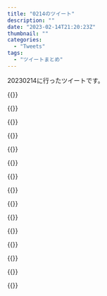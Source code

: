 ```yaml
---
title: "0214のツイート"
description: ""
date: "2023-02-14T21:20:23Z"
thumbnail: ""
categories:
  - "Tweets"
tags:
  - "ツイートまとめ"
---
```

20230214に行ったツイートです。
<!--more-->
{{<tweetlike text="更新 20230213のツイートまとめ https://t.co/wyEYBHTOgf 834　February 14, 2023 at 06:21AM" screenname="jme/k.h (@JME_KH)" url="https://twitter.com/JME_KH/status/1625243673007910940?ref_src=twsrc%5Etfw" date="February 13 2023">}}

{{<tweetlike text="予約投稿のデフォルトが今日だったからそういうツイートがチラホラと" screenname="jme/k.h (@JME_KH)" url="https://twitter.com/JME_KH/status/1625259920148037636?ref_src=twsrc%5Etfw" date="February 13 2023">}}

{{<tweetlike text="SF映画なら通信衛星、偵察衛星が使用不能になっててほしいところ" screenname="jme/k.h (@JME_KH)" url="https://twitter.com/JME_KH/status/1625265668974342149?ref_src=twsrc%5Etfw" date="February 13 2023">}}

{{<tweetlike text="再延期してんのか" screenname="jme/k.h (@JME_KH)" url="https://twitter.com/JME_KH/status/1625267398365544448?ref_src=twsrc%5Etfw" date="February 13 2023">}}

{{<tweetlike text="親知らず（右下）抜歯" screenname="jme/k.h (@JME_KH)" url="https://twitter.com/JME_KH/status/1625365465987162112?ref_src=twsrc%5Etfw" date="February 14 2023">}}

{{<tweetlike text="右下でいいんだっけ" screenname="jme/k.h (@JME_KH)" url="https://twitter.com/JME_KH/status/1625371121934811137?ref_src=twsrc%5Etfw" date="February 14 2023">}}

{{<tweetlike text="麻酔が切れてきた\n痛い" screenname="jme/k.h (@JME_KH)" url="https://twitter.com/JME_KH/status/1625377649211367425?ref_src=twsrc%5Etfw" date="February 14 2023">}}

{{<tweetlike text="ロキソニンが効いてきたか？" screenname="jme/k.h (@JME_KH)" url="https://twitter.com/JME_KH/status/1625383944911982592?ref_src=twsrc%5Etfw" date="February 14 2023">}}

{{<tweetlike text="ロキソニン含めて鎮痛剤、すごいよなあ\nどう考えても痛くないといけない傷も痛くなくなくなるんだもんなあ\n麻酔はまあなんか感覚も含めておかしくなるから納得できるけど" screenname="jme/k.h (@JME_KH)" url="https://twitter.com/JME_KH/status/1625402182521733120?ref_src=twsrc%5Etfw" date="February 14 2023">}}

{{<tweetlike text="久しぶりのマスターデュエルでちょくぜんまでルーン使ってたのもあって、閃刀機でカードセットするの忘れてたな" screenname="jme/k.h (@JME_KH)" url="https://twitter.com/JME_KH/status/1625431403025547264?ref_src=twsrc%5Etfw" date="February 14 2023">}}

{{<tweetlike text="思ったよりも寒いな" screenname="jme/k.h (@JME_KH)" url="https://twitter.com/JME_KH/status/1625442379422666754?ref_src=twsrc%5Etfw" date="February 14 2023">}}

{{<tweetlike text="ロキソニン切れてきたかな" screenname="jme/k.h (@JME_KH)" url="https://twitter.com/JME_KH/status/1625455091070414848?ref_src=twsrc%5Etfw" date="February 14 2023">}}

{{<tweetlike text="マスターデュエルなあ" screenname="jme/k.h (@JME_KH)" url="https://twitter.com/JME_KH/status/1625456439778222082?ref_src=twsrc%5Etfw" date="February 14 2023">}}

{{<tweetlike text="うん？クルーシオの入手経緯を考えると、アバダ・ケダブラやばくないか?\nいや、別にあの仕掛けの効果で覚える訳じゃないから別に大丈夫か?\n覚えるかどうか迷うシーンが来ること自体が良くないけど" screenname="jme/k.h (@JME_KH)" url="https://twitter.com/JME_KH/status/1625480971356364819?ref_src=twsrc%5Etfw" date="February 14 2023">}}

{{<tweetlike text="うお、ロキソニン、腫れも多少引くか\n多分引いたんだよな、この感じ" screenname="jme/k.h (@JME_KH)" url="https://twitter.com/JME_KH/status/1625481543304237056?ref_src=twsrc%5Etfw" date="February 14 2023">}}

